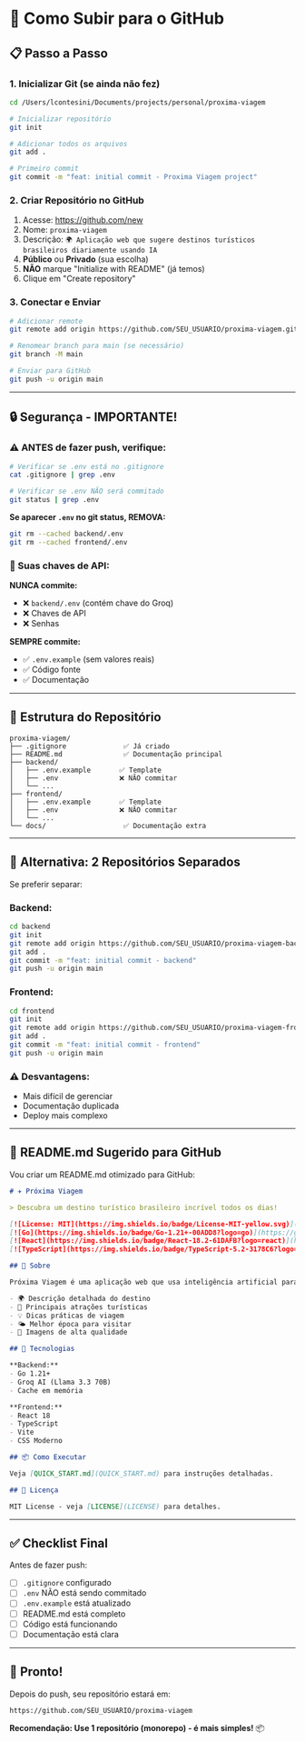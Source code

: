 # 🚀 Como Subir para o GitHub

## 📋 Passo a Passo

### 1. Inicializar Git (se ainda não fez)

```bash
cd /Users/lcontesini/Documents/projects/personal/proxima-viagem

# Inicializar repositório
git init

# Adicionar todos os arquivos
git add .

# Primeiro commit
git commit -m "feat: initial commit - Proxima Viagem project"
```

### 2. Criar Repositório no GitHub

1. Acesse: https://github.com/new
2. Nome: `proxima-viagem`
3. Descrição: `🌍 Aplicação web que sugere destinos turísticos brasileiros diariamente usando IA`
4. **Público** ou **Privado** (sua escolha)
5. **NÃO** marque "Initialize with README" (já temos)
6. Clique em "Create repository"

### 3. Conectar e Enviar

```bash
# Adicionar remote
git remote add origin https://github.com/SEU_USUARIO/proxima-viagem.git

# Renomear branch para main (se necessário)
git branch -M main

# Enviar para GitHub
git push -u origin main
```

---

## 🔒 Segurança - IMPORTANTE!

### ⚠️ ANTES de fazer push, verifique:

```bash
# Verificar se .env está no .gitignore
cat .gitignore | grep .env

# Verificar se .env NÃO será commitado
git status | grep .env
```

**Se aparecer `.env` no git status, REMOVA:**
```bash
git rm --cached backend/.env
git rm --cached frontend/.env
```

### 🔑 Suas chaves de API:

**NUNCA commite:**
- ❌ `backend/.env` (contém chave do Groq)
- ❌ Chaves de API
- ❌ Senhas

**SEMPRE commite:**
- ✅ `.env.example` (sem valores reais)
- ✅ Código fonte
- ✅ Documentação

---

## 📝 Estrutura do Repositório

```
proxima-viagem/
├── .gitignore              ✅ Já criado
├── README.md               ✅ Documentação principal
├── backend/
│   ├── .env.example       ✅ Template
│   ├── .env               ❌ NÃO commitar
│   └── ...
├── frontend/
│   ├── .env.example       ✅ Template
│   ├── .env               ❌ NÃO commitar
│   └── ...
└── docs/                   ✅ Documentação extra
```

---

## 🎯 Alternativa: 2 Repositórios Separados

Se preferir separar:

### Backend:
```bash
cd backend
git init
git remote add origin https://github.com/SEU_USUARIO/proxima-viagem-backend.git
git add .
git commit -m "feat: initial commit - backend"
git push -u origin main
```

### Frontend:
```bash
cd frontend
git init
git remote add origin https://github.com/SEU_USUARIO/proxima-viagem-frontend.git
git add .
git commit -m "feat: initial commit - frontend"
git push -u origin main
```

### ⚠️ Desvantagens:
- Mais difícil de gerenciar
- Documentação duplicada
- Deploy mais complexo

---

## 🌟 README.md Sugerido para GitHub

Vou criar um README.md otimizado para GitHub:

```markdown
# ✈️ Próxima Viagem

> Descubra um destino turístico brasileiro incrível todos os dias!

[![License: MIT](https://img.shields.io/badge/License-MIT-yellow.svg)](https://opensource.org/licenses/MIT)
[![Go](https://img.shields.io/badge/Go-1.21+-00ADD8?logo=go)](https://golang.org/)
[![React](https://img.shields.io/badge/React-18.2-61DAFB?logo=react)](https://reactjs.org/)
[![TypeScript](https://img.shields.io/badge/TypeScript-5.2-3178C6?logo=typescript)](https://www.typescriptlang.org/)

## 🎯 Sobre

Próxima Viagem é uma aplicação web que usa inteligência artificial para sugerir um destino turístico brasileiro diferente todos os dias, completo com:

- 🌍 Descrição detalhada do destino
- 🎯 Principais atrações turísticas
- 💡 Dicas práticas de viagem
- 🌤️ Melhor época para visitar
- 📸 Imagens de alta qualidade

## 🚀 Tecnologias

**Backend:**
- Go 1.21+
- Groq AI (Llama 3.3 70B)
- Cache em memória

**Frontend:**
- React 18
- TypeScript
- Vite
- CSS Moderno

## 📦 Como Executar

Veja [QUICK_START.md](QUICK_START.md) para instruções detalhadas.

## 📄 Licença

MIT License - veja [LICENSE](LICENSE) para detalhes.
```

---

## ✅ Checklist Final

Antes de fazer push:

- [ ] `.gitignore` configurado
- [ ] `.env` NÃO está sendo commitado
- [ ] `.env.example` está atualizado
- [ ] README.md está completo
- [ ] Código está funcionando
- [ ] Documentação está clara

---

## 🎉 Pronto!

Depois do push, seu repositório estará em:
```
https://github.com/SEU_USUARIO/proxima-viagem
```

**Recomendação: Use 1 repositório (monorepo) - é mais simples!** 📦
